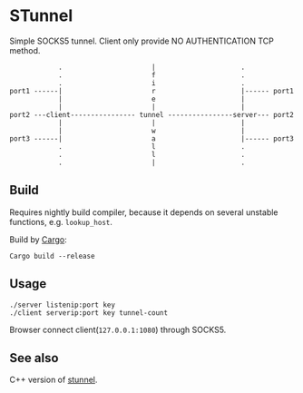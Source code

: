 STunnel
=======

Simple SOCKS5 tunnel. Client only provide NO AUTHENTICATION TCP method.

	            .                      |                     .
	            .                      f                     .
	            .                      i                     .
	port1 ------|                      r                     |------ port1
	            |                      e                     |
	            |                      |                     |
	port2 ---client---------------- tunnel ----------------server--- port2
	            |                      |                     |
	            |                      w                     |
	port3 ------|                      a                     |------ port3
	            .                      l                     .
	            .                      l                     .
	            .                      |                     .

Build
-----

Requires nightly build compiler, because it depends on several unstable functions, e.g. `lookup_host`.

Build by [Cargo](https://crates.io/):

	Cargo build --release

Usage
-----

	./server listenip:port key
	./client serverip:port key tunnel-count

Browser connect client(`127.0.0.1:1080`) through SOCKS5.

See also
--------

C++ version of [stunnel](https://github.com/airtrack/snet/tree/master/test/stunnel).
